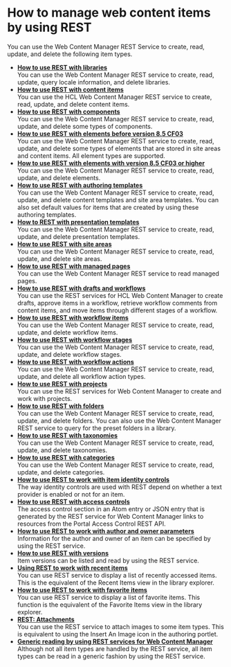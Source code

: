 # How to manage web content items by using REST

You can use the Web Content Manager REST Service to create, read, update, and delete the following item types.

-   **[How to use REST with libraries](wcm_rest_crud_libraries.md)**  
You can use the Web Content Manager REST service to create, read, update, query locale information, and delete libraries.
-   **[How to use REST with content items](wcm_rest_crud_content.md)**  
You can use the HCL Web Content Manager REST service to create, read, update, and delete content items.
-   **[How to use REST with components](wcm_rest_crud_component.md)**  
You can use the Web Content Manager REST service to create, read, update, and delete some types of components.
-   **[How to use REST with elements before version 8.5 CF03](wcm_rest_crud_element.md)**  
You can use the Web Content Manager REST service to create, read, update, and delete some types of elements that are stored in site areas and content items. All element types are supported.
-   **[How to use REST with elements with version 8.5 CF03 or higher](wcm_rest_crud_element_cf03.md)**  
You can use the Web Content Manager REST service to create, read, update, and delete elements.
-   **[How to use REST with authoring templates](../wcm_rest_mng_content/wcm_rest_template/index.md)**  
You can use the Web Content Manager REST service to create, read, update, and delete content templates and site area templates. You can also set default values for items that are created by using these authoring templates.
-   **[How to REST with presentation templates](wcm_rest_crud_presentation.md)**  
You can use the Web Content Manager REST service to create, read, update, and delete presentation templates.
-   **[How to use REST with site areas](wcm_rest_crud_sitearea.md)**  
You can use the Web Content Manager REST service to create, read, update, and delete site areas.
-   **[How to use REST with managed pages](wcm_rest_crud_pages.md)**  
You can use the Web Content Manager REST service to read managed pages.
-   **[How to use REST with drafts and workflows](wcm_rest_crud_workflow.md)**  
You can use the REST services for HCL Web Content Manager to create drafts, approve items in a workflow, retrieve workflow comments from content items, and move items through different stages of a workflow.
-   **[How to use REST with workflow items](wcm_rest_crud_workflow_items.md)**  
You can use the Web Content Manager REST service to create, read, update, and delete workflow items.
-   **[How to use REST with workflow stages](wcm_rest_crud_workflow_stages.md)**  
You can use the Web Content Manager REST service to create, read, update, and delete workflow stages.
-   **[How to use REST with workflow actions](../wcm_rest_mng_content/wcm_rest_workflow/index.md)**  
You can use the Web Content Manager REST service to create, read, update, and delete all workflow action types.
-   **[How to use REST with projects](wcm_rest_crud_projects.md)**  
You can use the REST services for Web Content Manager to create and work with projects.
-   **[How to use REST with folders](wcm_rest_crud_folders.md)**  
You can use the Web Content Manager REST service to create, read, update, and delete folders. You can also use the Web Content Manager REST service to query for the preset folders in a library.
-   **[How to use REST with taxonomies](wcm_rest_crud_taxonomy.md)**  
You can use the Web Content Manager REST service to create, read, update, and delete taxonomies.
-   **[How to use REST with categories](wcm_rest_crud_catagory.md)**  
You can use the Web Content Manager REST service to create, read, update, and delete categories.
-   **[How to use REST to work with item identity controls](wcm_rest_crud_id.md)**  
The way identity controls are used with REST depend on whether a text provider is enabled or not for an item.
-   **[How to use REST with access controls](wcm_rest_crud_access.md)**  
The access control section in an Atom entry or JSON entry that is generated by the REST service for Web Content Manager links to resources from the Portal Access Control REST API.
-   **[How to use REST to work with author and owner parameters](wcm_rest_crud_authors.md)**  
Information for the author and owner of an item can be specified by using the REST service.
-   **[How to use REST with versions](wcm_rest_crud_versions.md)**  
Item versions can be listed and read by using the REST service.
-   **[Using REST to work with recent items](wcm_rest_crud_recent_items.md)**  
You can use REST service to display a list of recently accessed items. This is the equivalent of the Recent Items view in the library explorer.
-   **[How to use REST to work with favorite items](wcm_rest_crud_favorites.md)**  
You can use REST service to display a list of favorite items. This function is the equivalent of the Favorite Items view in the library explorer.
-   **[REST: Attachments](wcm_rest_attach_images.md)**  
You can use the REST service to attach images to some item types. This is equivalent to using the Insert An Image icon in the authoring portlet.
-   **[Generic reading by using REST services for Web Content Manager](wcm_rest_crud_read.md)**  
Although not all item types are handled by the REST service, all item types can be read in a generic fashion by using the REST service.


